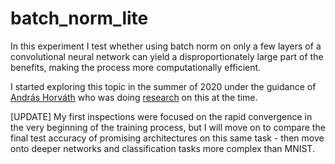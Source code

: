 # batch_norm_lite
In this experiment I test whether using batch norm on only a few layers of a convolutional neural network can yield a disproportionately large part of the benefits, making the process more computationally efficient.

I started exploring this topic in the summer of 2020 under the guidance of [András Horváth](https://scholar.google.com/citations?user=b-73SCcAAAAJ) who was doing [research](https://arxiv.org/abs/2010.08251) on this at the time.

[UPDATE]
My first inspections were focused on the rapid convergence in the very beginning of the training process, but I will move on to compare the final test accuracy of promising architectures on this same task - then move onto deeper networks and classification tasks more complex than MNIST.

